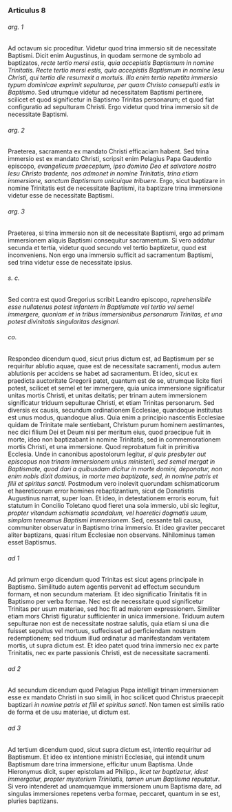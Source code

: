 ### Articulus 8

###### arg. 1
Ad octavum sic proceditur. Videtur quod trina immersio sit de necessitate Baptismi. Dicit enim Augustinus, in quodam sermone de symbolo ad baptizatos, *recte tertio mersi estis, quia accepistis Baptismum in nomine Trinitatis. Recte tertio mersi estis, quia accepistis Baptismum in nomine Iesu Christi, qui tertia die resurrexit a mortuis. Illa enim tertio repetita immersio typum dominicae exprimit sepulturae, per quam Christo consepulti estis in Baptismo*. Sed utrumque videtur ad necessitatem Baptismi pertinere, scilicet et quod significetur in Baptismo Trinitas personarum; et quod fiat configuratio ad sepulturam Christi. Ergo videtur quod trina immersio sit de necessitate Baptismi.

###### arg. 2
Praeterea, sacramenta ex mandato Christi efficaciam habent. Sed trina immersio est ex mandato Christi, scripsit enim Pelagius Papa Gaudentio episcopo, *evangelicum praeceptum, ipso domino Deo et salvatore nostro Iesu Christo tradente, nos admonet in nomine Trinitatis, trina etiam immersione, sanctum Baptismum unicuique tribuere*. Ergo, sicut baptizare in nomine Trinitatis est de necessitate Baptismi, ita baptizare trina immersione videtur esse de necessitate Baptismi.

###### arg. 3
Praeterea, si trina immersio non sit de necessitate Baptismi, ergo ad primam immersionem aliquis Baptismi consequitur sacramentum. Si vero addatur secunda et tertia, videtur quod secundo vel tertio baptizetur, quod est inconveniens. Non ergo una immersio sufficit ad sacramentum Baptismi, sed trina videtur esse de necessitate ipsius.

###### s. c.
Sed contra est quod Gregorius scribit Leandro episcopo, *reprehensibile esse nullatenus potest infantem in Baptismate vel tertio vel semel immergere, quoniam et in tribus immersionibus personarum Trinitas, et una potest divinitatis singularitas designari*.

###### co.
Respondeo dicendum quod, sicut prius dictum est, ad Baptismum per se requiritur ablutio aquae, quae est de necessitate sacramenti, modus autem ablutionis per accidens se habet ad sacramentum. Et ideo, sicut ex praedicta auctoritate Gregorii patet, quantum est de se, utrumque licite fieri potest, scilicet et semel et ter immergere, quia unica immersione significatur unitas mortis Christi, et unitas deitatis; per trinam autem immersionem significatur triduum sepulturae Christi, et etiam Trinitas personarum. Sed diversis ex causis, secundum ordinationem Ecclesiae, quandoque institutus est unus modus, quandoque alius. Quia enim a principio nascentis Ecclesiae quidam de Trinitate male sentiebant, Christum purum hominem aestimantes, nec dici filium Dei et Deum nisi per meritum eius, quod praecipue fuit in morte, ideo non baptizabant in nomine Trinitatis, sed in commemorationem mortis Christi, et una immersione. Quod reprobatum fuit in primitiva Ecclesia. Unde in canonibus apostolorum legitur, *si quis presbyter aut episcopus non trinam immersionem unius ministerii, sed semel mergat in Baptismate, quod dari a quibusdam dicitur in morte domini, deponatur, non enim nobis dixit dominus, in morte mea baptizate, sed, in nomine patris et filii et spiritus sancti*. Postmodum vero inolevit quorundam schismaticorum et haereticorum error homines rebaptizantium, sicut de Donatistis Augustinus narrat, super Ioan. Et ideo, in detestationem erroris eorum, fuit statutum in Concilio Toletano quod fieret una sola immersio, ubi sic legitur, *propter vitandum schismatis scandalum, vel haeretici dogmatis usum, simplam teneamus Baptismi immersionem*. Sed, cessante tali causa, communiter observatur in Baptismo trina immersio. Et ideo graviter peccaret aliter baptizans, quasi ritum Ecclesiae non observans. Nihilominus tamen esset Baptismus.

###### ad 1
Ad primum ergo dicendum quod Trinitas est sicut agens principale in Baptismo. Similitudo autem agentis pervenit ad effectum secundum formam, et non secundum materiam. Et ideo significatio Trinitatis fit in Baptismo per verba formae. Nec est de necessitate quod significetur Trinitas per usum materiae, sed hoc fit ad maiorem expressionem. Similiter etiam mors Christi figuratur sufficienter in unica immersione. Triduum autem sepulturae non est de necessitate nostrae salutis, quia etiam si una die fuisset sepultus vel mortuus, suffecisset ad perficiendam nostram redemptionem; sed triduum illud ordinatur ad manifestandam veritatem mortis, ut supra dictum est. Et ideo patet quod trina immersio nec ex parte Trinitatis, nec ex parte passionis Christi, est de necessitate sacramenti.

###### ad 2
Ad secundum dicendum quod Pelagius Papa intelligit trinam immersionem esse ex mandato Christi in suo simili, in hoc scilicet quod Christus praecepit baptizari *in nomine patris et filii et spiritus sancti*. Non tamen est similis ratio de forma et de usu materiae, ut dictum est.

###### ad 3
Ad tertium dicendum quod, sicut supra dictum est, intentio requiritur ad Baptismum. Et ideo ex intentione ministri Ecclesiae, qui intendit unum Baptismum dare trina immersione, efficitur unum Baptisma. Unde Hieronymus dicit, super epistolam ad Philipp., *licet ter baptizetur, idest immergatur, propter mysterium Trinitatis, tamen unum Baptisma reputatur*. Si vero intenderet ad unamquamque immersionem unum Baptisma dare, ad singulas immersiones repetens verba formae, peccaret, quantum in se est, pluries baptizans.


